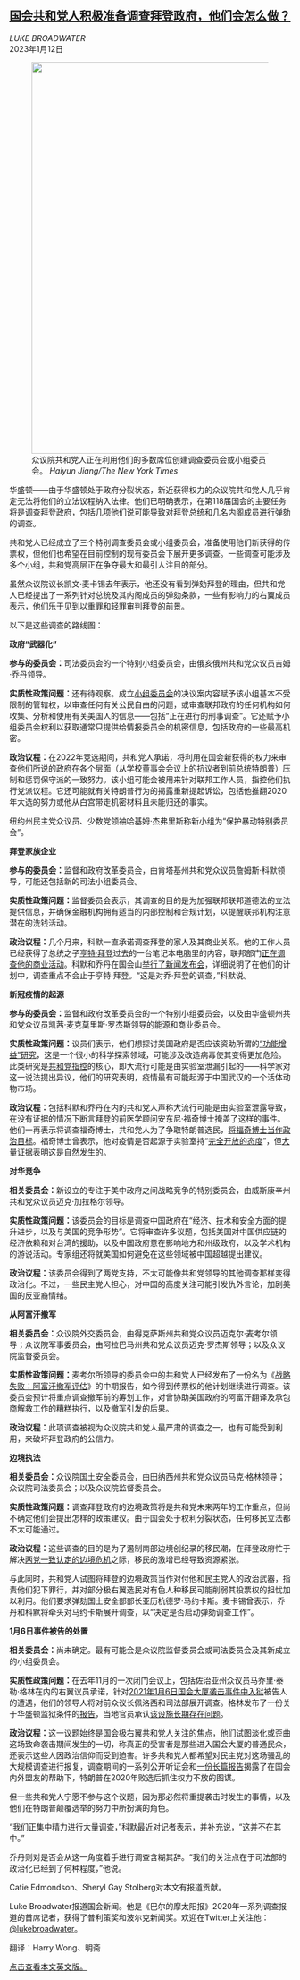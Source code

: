 <!--1673512622000-->
[国会共和党人积极准备调查拜登政府，他们会怎么做？](https://cn.nytimes.com/usa/20230112/house-republicans-investigations/)
------

<address>LUKE BROADWATER</address><time pudate="2023-01-12 04:05:37" datetime="2023-01-12 04:05:37">2023年1月12日</time><figure><img src="https://images.weserv.nl/?url=static01.nyt.com/images/2023/01/11/multimedia/11dc-investigate-explainer-tcqf/11dc-investigate-explainer-tcqf-master1050.jpg" width="1050" height="700"><figcaption>众议院共和党人正在利用他们的多数席位创建调查委员会或小组委员会。 <cite>Haiyun Jiang/The New York Times</cite></figcaption></figure><section><p>华盛顿——由于华盛顿处于政府分裂状态，新近获得权力的众议院共和党人几乎肯定无法将他们的立法议程纳入法律。他们已明确表示，在第118届国会的主要任务将是调查拜登政府，包括几项他们说可能导致对拜登总统和几名内阁成员进行弹劾的调查。</p><p>共和党人已经成立了三个特别调查委员会或小组委员会，准备使用他们新获得的传票权，但他们也希望在目前控制的现有委员会下展开更多调查。一些调查可能涉及多个小组，共和党高层正在争夺最大和最引人注目的部分。</p><p>虽然众议院议长凯文·麦卡锡去年表示，他还没有看到弹劾拜登的理由，但共和党人已经提出了一系列针对总统及其内阁成员的弹劾条款，一些有影响力的右翼成员表示，他们乐于见到以重罪和轻罪审判拜登的前景。</p><p>以下是这些调查的路线图：</p><p><b>政府“武器化”</b></p><p><b>参与的委员会：</b>司法委员会的一个特别小组委员会，由俄亥俄州共和党众议员吉姆·乔丹领导。</p><p><b>实质性政策问题：</b>还有待观察。成立<a href="https://www.nytimes.com/2023/01/10/us/politics/house-republican-committee-weaponization-government.html">小组委员会</a>的决议案内容赋予该小组基本不受限制的管辖权，以审查任何有关公民自由的问题，或审查联邦政府的任何机构如何收集、分析和使用有关美国人的信息——包括“正在进行的刑事调查”。它还赋予小组委员会权利以获取通常只提供给情报委员会的机密信息，包括政府的一些最高机密。</p><p><b>政治议程：</b>在2022年竞选期间，共和党人承诺，将利用在国会新获得的权力来审查他们所说的政府在各个层面（从学校董事会会议上的抗议者到前总统特朗普）压制和惩罚保守派的一致努力。该小组可能会被用来针对联邦工作人员，指控他们执行党派议程。它还可能就有关特朗普行为的揭露重新提起诉讼，包括他推翻2020年大选的努力或他从白宫带走机密材料且未能归还的事实。</p><p>纽约州民主党众议员、少数党领袖哈基姆·杰弗里斯称新小组为“保护暴动特别委员会”。</p><p><b>拜登家族企业</b></p><p><b>参与的委员会：</b>监督和政府改革委员会，由肯塔基州共和党众议员詹姆斯·科默领导，可能还包括新的司法小组委员会。</p><p><b>实质性政策问题：</b>监督委员会表示，其调查的目的是为加强联邦联邦道德法的立法提供信息，并确保金融机构拥有适当的内部控制和合规计划，以提醒联邦机构注意潜在的洗钱活动。</p><p><b>政治议程：</b>几个月来，科默一直承诺调查拜登的家人及其商业关系。他的工作人员已经获得了总统之子<a href="https://www.nytimes.com/2023/01/11/us/politics/hunter-biden-investigations.html">亨特·拜登</a>过去的一台笔记本电脑里的内容，联邦部门<a href="https://www.nytimes.com/2022/03/16/us/politics/hunter-biden-tax-bill-investigation.html">正在调查他的商业活动</a>。科默和乔丹在国会山<a rel="noopener noreferrer" target="_blank" href="https://www.c-span.org/video/?524331-1/house-gop-plans-investigation-president-biden-familys-business-dealings">举行了新闻发布会</a>，详细说明了在他们的计划中，调查重点不会止于亨特·拜登。“这是对乔·拜登的调查，”科默说。</p><p><b>新冠疫情的起源</b></p><p><b>参与的委员会：</b>监督和政府改革委员会的一个特别小组委员会，以及由华盛顿州共和党众议员凯茜·麦克莫里斯·罗杰斯领导的能源和商业委员会。</p><p><b>实质性政策问题：</b>议员们表示，他们想探讨美国政府是否应该资助所谓的<a href="https://www.nytimes.com/2021/06/20/science/covid-lab-leak-wuhan.html">“功能增益”研究</a>，这是一个很小的科学探索领域，可能涉及改造病毒使其变得更加危险。此类研究是<a href="https://www.nytimes.com/2022/10/27/science/covid-lab-leak-burr-report.html">共和党指控</a>的核心，即大流行可能是由实验室泄漏引起的——科学家对这一说法提出异议，他们的研究表明，疫情最有可能起源于中国武汉的一个活体动物市场。</p><p><b>政治议程：</b>包括科默和乔丹在内的共和党人声称大流行可能是由实验室泄露导致，在没有证据的情况下断言拜登的前医学顾问安东尼·福奇博士掩盖了这样的事件。他们一再表示将调查福奇博士，共和党人为了争取特朗普选民，<a href="https://www.nytimes.com/2022/02/07/us/politics/fauci-republicans-trump.html">将福奇博士当作政治目标</a>。福奇博士曾表示，他对疫情是否起源于实验室持“<a rel="noopener noreferrer" target="_blank" href="https://www.politico.com/news/2022/11/27/fauci-china-covid-lab-leak-theory-00070867">完全开放的态度</a>”，但<a rel="noopener noreferrer" target="_blank" href="https://www.rollingstone.com/politics/politics-news/fauci-covid-lab-leak-theory-exit-interview-1234637156/">大量证据</a>表明这是自然发生的。</p><p><b>对华竞争</b></p><p><b>相关委员会：</b>新设立的专注于美中政府之间战略竞争的特别委员会，由威斯康辛州共和党众议员迈克·加拉格尔领导。</p><p><b>实质性政策问题：</b>该委员会的目标是调查中国政府在“经济、技术和安全方面的提升进步，以及与美国的竞争形势”。它将审查许多议题，包括美国对中国供应链的经济依赖和对台湾的援助，以及中国政府意在影响地方和州级政府，以及学术机构的游说活动。专家组还将就美国如何避免在这些领域被中国超越提出建议。</p><p><b>政治议程：</b>该委员会得到了两党支持，不太可能像共和党领导的其他调查那样变得政治化。不过，一些民主党人担心，对中国的高度关注可能引发仇外言论，加剧美国的反亚裔情绪。</p><p><b>从阿富汗撤军</b></p><p><b>相关委员会：</b>众议院外交委员会，由得克萨斯州共和党众议员迈克尔·麦考尔领导；众议院军事委员会，由阿拉巴马州共和党众议员迈克·罗杰斯领导；以及众议院监督委员会。</p><p><b>实质性政策问题：</b>麦考尔所领导的委员会中的共和党人已经发布了一份名为《<a rel="noopener noreferrer" target="_blank" href="https://www.gop.gov/house-gop-foreign-affairs-committee-interim-reporta-strategic-failureassessing-the-administrations-afghanistan-withdrawal/" title="Link: https://www.gop.gov/house-gop-foreign-affairs-committee-interim-reporta-strategic-failureassessing-the-administrations-afghanistan-withdrawal/">战略失败：阿富汗撤军评估</a>》的中期报告，如今得到传票权的他计划继续进行调查。该委员会预计将重点调查撤军前的筹划工作，对曾协助美国政府的阿富汗翻译及承包商解救工作的糟糕执行，以及撤军引发的后果。</p><p><b>政治议程：</b>此项调查被视为众议院共和党人最严肃的调查之一，也有可能受到利用，来破坏拜登政府的公信力。</p><p><b>边境执法</b></p><p><b>相关委员会：</b>众议院国土安全委员会，由田纳西州共和党众议员马克·格林领导；众议院司法委员会；以及众议院监督委员会。</p><p><b>实质性政策问题：</b>调查拜登政府的边境政策将是共和党未来两年的工作重点，但尚不确定他们会提出怎样的政策建议。由于国会处于权利分裂状态，任何移民立法都不太可能通过。</p><p><b>政治议程：</b>这些调查的目的是为了遏制南部边境创纪录的移民潮，在拜登政府忙于解决<a rel="noopener noreferrer" target="_blank" href="https://twitter.com/senmarkkelly/status/1504507795118477317?lang=en">两党一致认定的边境危机</a>之际，移民的激增已经导致资源紧张。</p><p>与此同时，共和党人试图将拜登的边境政策当作对付他和民主党人的政治武器，指责他们犯下罪行，并对部分极右翼选民对有色人种移民可能削弱其投票权的担忧加以利用。他们要求弹劾国土安全部部长亚历杭德罗·马约卡斯。麦卡锡曾表示，乔丹和科默将牵头对马约卡斯展开调查，以“决定是否启动弹劾调查工作”。</p><p><b>1月6日事件被告的处置</b></p><p><b>相关委员会：</b>尚未确定。最有可能会是众议院监督委员会或司法委员会及其新成立的小组委员会。</p><p><b>实质性政策问题：</b>在去年11月的一次闭门会议上，包括佐治亚州众议员马乔里·泰勒·格林在内的右翼议员承诺，针对<a href="https://www.nytimes.com/2021/11/11/us/politics/dc-jail-jan-6.html">2021年1月6日国会大厦袭击事件中入狱</a>被告人的遭遇，他们的领导人将对前众议长佩洛西和司法部展开调查。格林发布了一份关于华盛顿监狱条件的<a rel="noopener noreferrer" target="_blank" href="https://greene.house.gov/unusually-cruel/">报告</a>，当地官员承认<a href="https://www.nytimes.com/2021/11/11/us/politics/dc-jail-jan-6.html">该设施</a><a href="https://www.nytimes.com/2021/11/11/us/politics/dc-jail-jan-6.html">长期存在问题</a>。</p><p><b>政治议程：</b>这一议题始终是国会极右翼共和党人关注的焦点，他们试图淡化或歪曲这场致命袭击期间发生的一切，称真正的受害者是那些进入国会大厦的普通民众，还表示这些人因政治信仰而受到迫害。许多共和党人都希望对民主党对这场骚乱的大规模调查进行报复，调查期间的一系列公开听证会和<a href="https://www.nytimes.com/2022/12/22/us/politics/jan-6-committee-report.html" title="Link: https://www.nytimes.com/2022/12/22/us/politics/jan-6-committee-report.html">一份长篇报告</a>揭露了在国会内外盟友的帮助下，特朗普在2020年败选后抓住权力不放的图谋。</p><p>但一些共和党人宁愿不参与这个议题，因为那必然将重提袭击时发生的事情，以及他们在特朗普颠覆选举的努力中所扮演的角色。</p><p>“我们正集中精力进行大量调查，”科默最近对记者表示，并补充说，“这并不在其中。”</p><p>乔丹则对是否会从这一角度着手进行调查含糊其辞。“我们的关注点在于司法部的政治化已经到了何种程度，”他说。</p></section><footer><p>Catie Edmondson、Sheryl Gay Stolberg对本文有报道贡献。</p>Luke Broadwater报道国会新闻。他是《巴尔的摩太阳报》2020年一系列调查报道的首席记者，获得了普利策奖和波尔克新闻奖。欢迎在Twitter上关注他：<a rel="nofollow" target="_blank" href="https://twitter.com/lukebroadwater">@lukebroadwater</a>。<p>翻译：Harry Wong、明斋</p><p><a rel="nofollow" target="_blank" href="https://www.nytimes.com/2023/01/11/us/politics/house-republicans-investigations.html">点击查看本文英文版。</a></p></footer>
